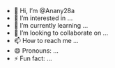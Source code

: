 - 👋 Hi, I’m @Anany28a
- 👀 I’m interested in ...
- 🌱 I’m currently learning ...
- 💞️ I’m looking to collaborate on ...
- 📫 How to reach me ...
- 😄 Pronouns: ...
- ⚡ Fun fact: ...

<!---
Anany28a/Anany28a is a ✨ special ✨ repository because its `README.md` (this file) appears on your GitHub profile.
You can click the Preview link to take a look at your changes.
--->
